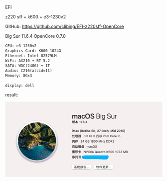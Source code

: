 EFI

z220 sff + k600 + e3-1230v2

GitHub: https://github.com/clibing/EFI-z220sff-OpenCore

Big Sur 11.6.4 OpenCore 0.7.8

````
CPU: e3-1230v2
Graphics Card: K600 1024G
Ethernet: Intel 82579LM 
WiFi: AX210 + BT 5.2
SATA: WDC(240G) + 1T
Audio: C216(alcid=11)
Memory: 8Gx3

display: dell
````

result:

![result](result.png)

